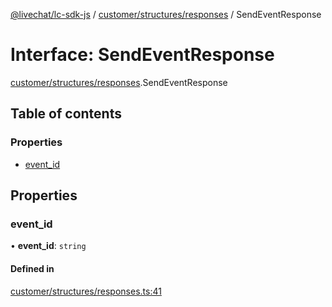 [@livechat/lc-sdk-js](../README.md) / [customer/structures/responses](../modules/customer_structures_responses.md) / SendEventResponse

# Interface: SendEventResponse

[customer/structures/responses](../modules/customer_structures_responses.md).SendEventResponse

## Table of contents

### Properties

- [event\_id](customer_structures_responses.SendEventResponse.md#event_id)

## Properties

### event\_id

• **event\_id**: `string`

#### Defined in

[customer/structures/responses.ts:41](https://github.com/livechat/lc-sdk-js/blob/1fa827f/src/customer/structures/responses.ts#L41)
